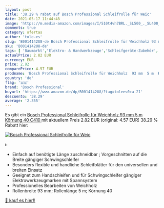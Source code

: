 ```yaml
---
layout: post
title: '38.29 % rabat auf Bosch Professional Schleifrolle für Weic'
date: 2021-05-17 11:44:48
image: 'https://m.media-amazon.com/images/I/510t4vh7BRL._SL500_._SL400_.jpg'
comments: true
category: ofertas
author: 'tole.es'
slug: 'B0014142U8-de Bosch Professional Schleifrolle für Weichholz 93 mm 5 m...'
sku: 'B0014142U8-de'
tags: [ 'Baumarkt','Elektro- & Handwerkzeuge','Schleifgeräte-Zubehör','Schleifpapierrollen','Zubehör für Elektrowerkzeuge','bosch professional', ]
actualPrice: 2.82 EUR
currency: EUR
price: 2.82
comparePrice: 4.57 EUR
prodname: 'Bosch Professional Schleifrolle für Weichholz  93 mm  5 m  Körnung 40  C410 '
country: 'de'
flag: '🇩🇪'
brand: 'Bosch Professional'
buyurl: 'https://www.amazon.de/dp/B0014142U8/?tag=tolees0ca-21'
descuento: '38.29'
average: '2.355'
---
```


Es gibt ein [Bosch Professional Schleifrolle für Weichholz  93 mm  5 m  Körnung 40  C410 ](https://www.amazon.de/dp/B0014142U8/?tag=tolees0ca-21) mit aktuellem Preis 2.82 EUR (original: 4.57 EUR) 38.29 % Rabatt hier:

[![Bosch Professional Schleifrolle für Weic](https://m.media-amazon.com/images/I/510t4vh7BRL._SL500_._SL400_.jpg)](https://www.amazon.de/dp/B0014142U8/?tag=tolees0ca-21)

ℹ️:

- Einfach auf benötigte Länge zuschneidbar ; Vorgeschnitten auf die Breite gängiger Schwingschleifer
- Besonders flexible und handliche Schleifblätter für den universellen und breiten Einsatz
- Geeignet zum Handschleifen und für Schwingschleifer gängiger Elektrowerkzeugmarken mit Spannsystem
- Professionelles Bearbeiten von Weichholz
- Rollenbreite 93 mm; Rollenlänge 5 m; Körnung 40

[🛒 kauf es hier!!](https://www.amazon.de/dp/B0014142U8/?tag=tolees0ca-21)
